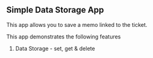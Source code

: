 ## Simple Data Storage App

This app allows you to save a memo linked to the ticket.

This app demonstrates the following features

1. Data Storage - set, get & delete
